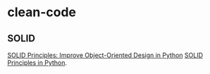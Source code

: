 # clean-code

## SOLID
[SOLID Principles: Improve Object-Oriented Design in Python](https://en.wikipedia.org/wiki/SOLID)
[SOLID Principles in Python](https://realpython.com/solid-principles-python/#:~:text=The%20single%2Dresponsibility%20principle%20states,those%20tasks%20into%20separate%20classes).
